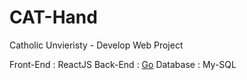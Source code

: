 # CAT-Hand

Catholic Unvieristy - Develop Web Project

Front-End : ReactJS
Back-End : [Go](Go)
Database : My-SQL
